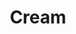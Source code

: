 ---
title: "Cream"
summary: "Cream were a British rock band formed in London in 1966. The group consisted of bassist Jack Bruce, guitarist Eric Clapton, and drummer Ginger Baker. Bruce was the primary songwriter and vocalist, although Clapton and Baker contributed to songs. Formed by members of previously successful bands, they are widely regarded as the first supergroup. Cream were highly regarded for the instrumental proficiency of each of their members. During their brief three-year career, the band released four albums, Fresh Cream , Disraeli Gears , Wheels of Fire , and Goodbye . Beginning with Disraeli Gears, the band was joined in the studio by producer and multi-instrumentalist Felix Pappalardi, who became an important influence on the band's sound. Cream's music spanned many genres of rock music, including blues rock , psychedelic rock , and hard rock . Throughout their career, they sold more than 15 million records worldwide. The group's third album, Wheels of Fire , is the first platinum-selling double album.Tensions between Bruce and Baker led to their decision in May 1968 to break up, though the band were persuaded to make a final album, Goodbye, and to tour, culminating in two final farewell concerts at the Royal Albert Hall on 25 and 26 November 1968 which were filmed and shown in theatres, then in 1977 released as a home video, Farewell Concert.
In 1993, Cream were inducted into the Rock and Roll Hall of Fame. They were included in both Rolling Stone and VH1's lists of the \"100 Greatest Artists of All Time\", at number 67 and 61 respectively. They were also ranked number 16 on VH1's \"100 Greatest Artists of Hard Rock\"."
slug: "cream"
image: "cream.jpg"
apple_music_artist_url: "https://music.apple.com/gb/artist/cream/120593"
wikipedia_url: "https://en.wikipedia.org/wiki/Cream_(band)"
---